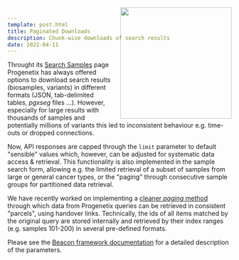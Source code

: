 ```yaml
---
template: post.html
title: Paginated Downloads
description: Chunk-wise downloads of search results
date: 2022-04-11
---
```


<img src="/img/biosamples-result-paging.png" style="float: right; width: 250px; margin: -120px 0px 5px 20px;"/>Throught its [Search Samples](http://progenetix.org/biosamples/) page Progenetix has
always offered options to download search results (biosamples, variants) in different formats (JSON,
tab-delimited tables, _pgxseg_ files ...). However, especially for large results with 
thousands of samples and potentially millions of variants this led to inconsistent behaviour
e.g. time-outs or dropped connections.

Now, API responses are capped through the `limit` parameter to default "sensible" values
which, however, can be adjusted for systematic data access & retrieval. This functionality
is also implemented in the sample search form, allowing e.g. the limited retrieval of
a subset of samples from large or general cancer types, or the "paging" through consecutive
sample groups for partitioned data retrieval.

<!--more-->

We have recently worked on implementing a [cleaner _paging_ method](/changelog/?h=paging#2022-03-24-limiting-document-numbers-through-pagination) through which data from Progenetix queries can be retrieved in consistent "parcels", using handover links. Technically, the ids of all
items matched by the original query are stored internally and retrieved by their
index ranges (e.g. samples 101-200) in several pre-defined formats.

Please see the [Beacon framework documentation](http://docs.genomebeacons.org/framework/) for a detailed description of the parameters.
